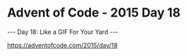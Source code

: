 # Advent of Code - 2015 Day 18

--- Day 18: Like a GIF For Your Yard ---

https://adventofcode.com/2015/day/18
